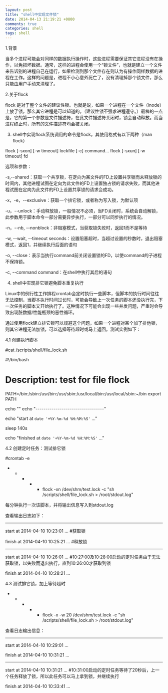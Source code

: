 ```yaml
---
layout: post
title: "shell中实现文件锁"
date: 2014-04-13 21:19:21 +0800
comments: true
categories: shell
tags: shell
---
```


1.背景

当多个进程可能会对同样的数据执行操作时，这些进程需要保证其它进程没有在操作，以免损坏数据。通常，这样的进程会使用一个“锁文件”，也就是建立一个文件来告诉别的进程自己在运行<!--more-->，如果检测到那个文件存在则认为有操作同样数据的进程在工作。这样的问题是，进程不小心意外死亡了，没有清理掉那个锁文件，那么只能由用户手动来清理了。

2.关于flock

flock 是对于整个文件的建议性锁。也就是说，如果一个进程在一个文件（inode）上放了锁，那么其它进程是可以知道的。（建议性锁不强求进程遵守。）最棒的一点是，它的第一个参数是文件描述符，在此文件描述符关闭时，锁会自动释放。而当进程终止时，所有的文件描述符均会被关闭。

3. shell中实现flock系统调用的命令是flock，其使用格式有以下两种（man flock）

flock [-sxon] [-w timeout] lockfile [-c] command...
flock [-sxun] [-w timeout] fd

选项和参数：

-s,--shared：获取一个共享锁，在定向为某文件的FD上设置共享锁而未释放锁的时间内，其他进程试图在定向为此文件的FD上设置独占锁的请求失败，而其他进程试图在定向为此文件的FD上设置共享锁的请求会成功。

-x，-e，--exclusive：获取一个排它锁，或者称为写入锁，为默认项

-u，--unlock：手动释放锁，一般情况不必须，当FD关闭时，系统会自动解锁，此参数用于脚本命令一部分需要异步执行，一部分可以同步执行的情况。

-n，--nb, --nonblock：非阻塞模式，当获取锁失败时，返回1而不是等待

-w, --wait, --timeout seconds：设置阻塞超时，当超过设置的秒数时，退出阻塞模式，返回1，并继续执行后面的语句

-o, --close：表示当执行command前关闭设置锁的FD，以使command的子进程不保持锁。

-c, --command command：在shell中执行其后的语句


4. shell中实现排它锁避免脚本重复执行

Linux中的例行性工作排程crontab会定时执行一些脚本，但脚本的执行时间往往无法控制，当脚本执行时间过长时，可能会导致上一次任务的脚本还没执行完，下一次任务的脚本又开始执行了。这种情况下可能会出现一些并发问题，严重时会导致出现脏数据/性能瓶颈的恶性循环。

通过使用flock建立排它锁可以规避这个问题，如果一个进程对某个加了排他锁，则其它进程无法加锁，可以选择等待超时或马上返回。测试实例如下：

4.1 创建执行脚本

#cat /scripts/shell/file_lock.sh

#!/bin/bash

# Description: test for file flock

PATH=/bin:/sbin:/usr/bin:/usr/sbin:/usr/local/bin:/usr/local/sbin:~/bin
export PATH

echo ""
echo "----------------------------------"

echo "start at `date '+%Y-%m-%d %H:%M:%S'` ..."

sleep 140s

echo "finished at `date '+%Y-%m-%d %H:%M:%S'` ..."

4.2 创建定时任务：测试排它锁

#crontab -e

* * * * * flock -xn /dev/shm/test.lock -c "sh /scripts/shell/file_lock.sh > /root/stdout.log"

每分钟执行一次该脚本，并将输出信息写入到stdout.log

查看输出日志如下：

----------------------------------
start at 2014-04-10 10:23:01 ...            #获取锁

finish at 2014-04-10 10:25:21 ...           #释放锁

----------------------------------
start at 2014-04-10 10:26:01 ...            #10:27:00及10:28:00启动的定时任务由于无法获取锁，以失败而退出执行，直到10:26:00才获取到锁

finish at 2014-04-10 10:28:21 ...

4.3 测试排它锁，加上等待超时

* * * * * flock -x -w 20 /dev/shm/test.lock -c "sh /scripts/shell/file_lock.sh > /root/stdout.log"

查看日志输出信息：

----------------------------------
start at 2014-04-10 10:29:01 ...

finish at 2014-04-10 10:31:21 ...

----------------------------------
start at 2014-04-10 10:31:21 ...    #10:31:00启动的定时任务等待了20秒后，上一个任务释放了锁，所以此任务可以马上拿到锁，并继续执行

finish at 2014-04-10 10:33:41 ...


